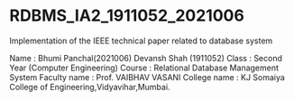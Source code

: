 # RDBMS_IA2_1911052_2021006
Implementation of the IEEE technical paper related to database system

Name : Bhumi Panchal(2021006)
       Devansh Shah (1911052)
Class : Second Year (Computer Engineering)
Course : Relational Database Management System
Faculty name : Prof. VAIBHAV VASANI
College name : KJ Somaiya College of Engineering,Vidyavihar,Mumbai.
